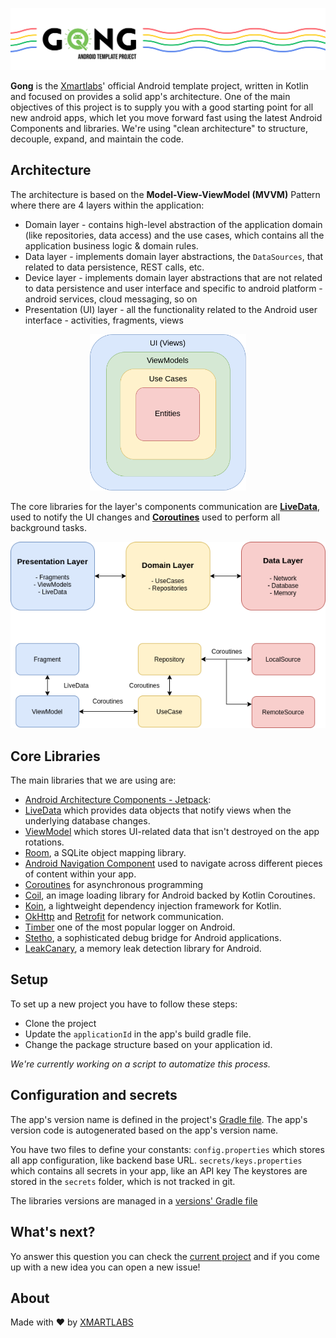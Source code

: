 <p align="center">
  <img src="/images/banner.png">
</p>

**Gong** is the [Xmartlabs](https://xmartlabs.com/)' official Android template project, written in Kotlin and focused on provides a solid app's architecture.
One of the main objectives of this project is to supply you with a good starting point for all new android apps, which let you move forward fast using the latest Android Components and libraries.
We're using "clean architecture" to structure, decouple, expand, and maintain the code.

## Architecture
The architecture is based on the **Model-View-ViewModel (MVVM)** Pattern where there are 4 layers within the application:
- Domain layer - contains high-level abstraction of the application domain (like repositories, data access) and the use cases, which contains all the application business logic & domain rules.
- Data layer - implements domain layer abstractions, the `DataSources`, that related to data persistence, REST calls, etc. 
- Device layer - implements domain layer abstractions that are not related to data persistence and user interface and specific to android platform - android services, cloud messaging, so on
- Presentation (UI) layer - all the functionality related to the Android user interface - activities, fragments, views

<p align="center">
  <img height="250" src="/images/arch.png" >
</p>

The core libraries for the layer's components communication are [**LiveData**](https://developer.android.com/topic/libraries/architecture/livedata), used to notify the UI changes and [**Coroutines**](https://kotlinlang.org/docs/reference/coroutines-overview.html) used to perform all background tasks.

<p align="center">
  <img src="/images/layers.png">
</p>

## Core Libraries
The main libraries that we are using are:
- [Android Architecture Components - Jetpack](https://developer.android.com/topic/libraries/architecture):
 - [LiveData](https://developer.android.com/topic/libraries/architecture/livedata) which provides data objects that notify views when the underlying database changes.
 - [ViewModel](https://developer.android.com/topic/libraries/architecture/viewmodel) which stores UI-related data that isn't destroyed on the app rotations.
 - [Room](https://developer.android.com/topic/libraries/architecture/room), a SQLite object mapping library.
 - [Android Navigation Component](https://developer.android.com/guide/navigation) used to navigate across different pieces of content within your app.
- [Coroutines](https://kotlinlang.org/docs/reference/coroutines-overview.html) for asynchronous programming
- [Coil](https://coil-kt.github.io/coil/), an image loading library for Android backed by Kotlin Coroutines.
- [Koin](https://insert-koin.io/), a lightweight dependency injection framework for Kotlin.
- [OkHttp](https://square.github.io/okhttp/) and [Retrofit](https://square.github.io/retrofit/) for network communication.
- [Timber](https://github.com/JakeWharton/timber) one of the most popular logger on Android.
- [Stetho](http://facebook.github.io/stetho/), a sophisticated debug bridge for Android applications.
- [LeakCanary](https://square.github.io/leakcanary/), a memory leak detection library for Android.

## Setup
To set up a new project you have to follow these steps:
- Clone the project
- Update the `applicationId` in the app's build gradle file.
- Change the package structure based on your application id.

_We're currently working on a script to automatize this process._

## Configuration and secrets
The app's version name is defined in the project's [Gradle file](https://github.com/xmartlabs/GongAndroidBaseProject/blob/master/build.gradle). 
The app's version code is autogenerated based on the app's version name.

You have two files to define your constants:
`config.properties` which stores all app configuration, like backend base URL.
`secrets/keys.properties` which contains all secrets in your app, like an API key
The keystores are stored in the `secrets` folder, which is not tracked in git.

The libraries versions are managed in a [versions' Gradle file](https://github.com/xmartlabs/GongAndroidBaseProject/blob/master/versions.gradle)

## What's next?
Yo answer this question you can check the [current project](https://github.com/xmartlabs/GongAndroidBaseProject/projects/1) and if you come up with a new idea you can open a new issue!

## About
Made with ❤️ by [XMARTLABS](http://xmartlabs.com)
